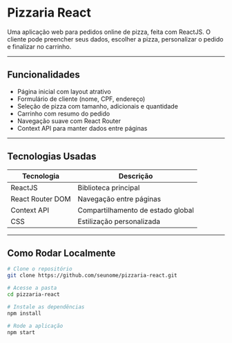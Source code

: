 # Pizzaria React

Uma aplicação web para pedidos online de pizza, feita com ReactJS. O cliente pode preencher seus dados, escolher a pizza, personalizar o pedido e finalizar no carrinho.

---

## Funcionalidades

- Página inicial com layout atrativo
- Formulário de cliente (nome, CPF, endereço)
- Seleção de pizza com tamanho, adicionais e quantidade
- Carrinho com resumo do pedido
- Navegação suave com React Router
- Context API para manter dados entre páginas

---

## Tecnologias Usadas

| Tecnologia | Descrição |
|------------|-----------|
| ReactJS    | Biblioteca principal |
| React Router DOM | Navegação entre páginas |
| Context API | Compartilhamento de estado global |
| CSS        | Estilização personalizada |

---

## Como Rodar Localmente

```bash
# Clone o repositório
git clone https://github.com/seunome/pizzaria-react.git

# Acesse a pasta
cd pizzaria-react

# Instale as dependências
npm install

# Rode a aplicação
npm start
